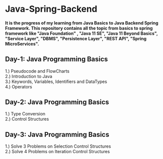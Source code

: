 # Java-Spring-Backend
#### It is the progress of my learning from Java Basics to Java Backend Spring Framework. This repository contains all the topic from basics to spring framework like "Java Foundation" , "Java 11 SE", "Java 11 Beyond Basics", "Service Layer", "DBMS", "Persistence Layer", "REST API", "Spring MicroServices".

## Day-1: Java Programming Basics
1.) Pseudocode and FlowCharts\
2.) Introduction to Java\
3.) Keywords, Variables, Identifiers and DataTypes\
4.) Operators

## Day-2: Java Programming Basics
1.) Type Conversion\
2.) Control Structures

## Day-3: Java Programming Basics
1.) Solve 3 Problems on Selection Control Structures\
2.) Solve 4 Problems on Iteration Control Structures
